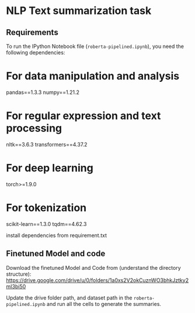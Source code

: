 # NLP Text summarization task

## Requirements

To run the IPython Notebook file (`roberta-pipelined.ipynb`), you need the following dependencies:
# For data manipulation and analysis
pandas==1.3.3
numpy==1.21.2

# For regular expression and text processing
nltk==3.6.3
transformers==4.37.2

# For deep learning
torch>=1.9.0

# For tokenization
scikit-learn==1.3.0
tqdm==4.62.3

install dependencies from requirement.txt

## Finetuned Model and code

Download the finetuned Model and Code from (understand the directory structure): 
https://drive.google.com/drive/u/0/folders/1a0xs2V2okCuznWO3bhkJztky2mI3bi50

Update the drive folder path, and dataset path in the `roberta-pipelined.ipynb` and run all the cells to generate the summaries.



